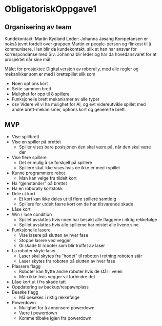 # ObligatoriskOppgave1 #

## Organisering av team ##

Kundekontakt: Martin Kydland
Leder: Johanna Jøsang
Kompetansen er nokså jevnt fordelt over gruppen.Martin er people-person og flinkest til å kommunisere. Han blir da kundekontakt, slik at han har ansvar for korrespondanse med Siv. Johanna blir leder og har da hovedansvaret for at prosjektet når sine mål.


Målet for prosjektet: Digital versjon av roborally, med alle regler og mekanikker som er med i brettspillet slik som
* Noen options kort
* Sette sammen brett
* Mulighet for opp til 8 spillere
* Funksjonelle brett mekanismer av alle typer
* osv
Videre vil vi ha mulighet for AI, og evt videreutvikle spillet med andre brett-mekanismer, options kort og genererte brett.

## MVP ##

* Vise spillbrett
* Vise en spiller på brettet
  * Spiller vises bare posisjonen den skal være på, når den skal være der
* Vise flere spillere
  * Det er mulig å se forskjell på spillere
  * Spillere skal ikke vises hvis de ikke er med i spillet
* Kunne programmere robot
  * Man kan velge fra tildelt kort
* Ha “gjenstander” på brettet
* Ha en roborally kortstokk
* Dele ut kort
  * Et kort kan ikke deles ut til flere spillere samtidig
  * Spillere for utdelt færre kort om de har tilsvarende skade
* Låse kort
* Win / lose condition
  * Spillet avsluttes hvis noen har besøkt alle flaggene i riktig rekkefølge
  * Spillet avsluttes hvis alle spillerne har mistet alle livene sine
* Funksjonelle lasere
  * Vise lasere på slutten av hver fase
  * Stoppe lasere ved vegger
  * Gi skade til roboter som blir truffet av laser
* La roboter skyte laser
  * Laser skal skytes fra “hodet” til roboten i retning roboten står
  * Laser skytes fra roboten på slutten av hver fase
* Plassere flagg
  * Roboter kan flytte andre roboter hvis de står i veien
  * Men ikke hvis vegger vil forhindre det
* Låse kort ut i fra skade tatt
* Oppdatering av backup/respawnplass
* Besøke flagg
  * Må besøkes i riktig rekkefølge
* Powerdown
  * Mulighet for å annonsere powerdown
  * Være i powerdown
  * Komme tilbake igjen fra powerdown
